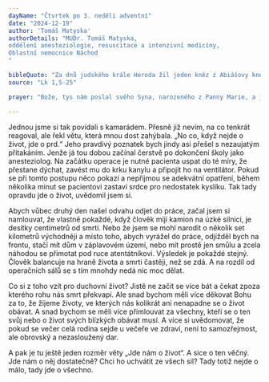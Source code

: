```yaml
---
dayName: "Čtvrtek po 3. neděli adventní"
date: "2024-12-19"
author: 'Tomáš Matyska'
authorDetails: "MUDr. Tomáš Matyska,
oddělení anesteziologie, resuscitace a intenzivní medicíny,
Oblastní nemocnice Náchod
"

bibleQuote: "Za dnů judského krále Heroda žil jeden kněz z Abiášovy kněžské třídy; jmenoval se Zachariáš. Jeho manželka pocházela z Árónova rodu a jmenovala se Alžběta. Oba byli spravedliví před Bohem a žili bezúhonně podle všech přikázání a nařízení Páně. Neměli však děti, protože Alžběta byla neplodná a oba už byli pokročilého věku. Když jednou byla na řadě jeho třída a on vykonával před Bohem kněžskou službu, padl na něj podle kněžského řádu los, aby vešel do chrámu Páně a obětoval kadidlo. Celé množství lidu se modlilo venku v hodinu té oběti. Tu se mu zjevil anděl Páně stojící po pravé straně kadidlového oltáře. Když ho Zachariáš uviděl, lekl se a padla na něj bázeň. Anděl mu však řekl: „Neboj se, Zachariáši, neboť tvá modlitba je vyslyšena; tvoje žena Alžběta ti porodí syna a dáš mu jméno Jan. Budeš mít radost a veselí a mnozí se budou radovat z jeho narození. Bude veliký před Pánem, víno ani jiný opojný nápoj nebude pít, bude plný Ducha Svatého už od mateřského lůna a mnoho izraelských synů obrátí k Pánu, jejich Bohu. Půjde před ním v duchu a moci Eliášově, aby obrátil srdce otců k dětem, neposlušné k smýšlení spravedlivých a připravil Pánu ochotný lid.“ Zachariáš řekl andělovi: „Podle čeho to poznám? Vždyť já jsem stařec a (také) moje žena je v pokročilém věku.“ Anděl mu odpověděl: „Já jsem Gabriel. Stojím před Bohem a byl jsem poslán, abych k tobě mluvil a sdělil ti tuto radostnou zvěst. Teď však zůstaneš bez řeči a nebudeš moci promluvit až do dne, kdy se to stane, protože jsi neuvěřil mým slovům, která se naplní ve svůj čas.“ Lid čekal na Zachariáše a divil se, že se v chrámě zdržuje tak dlouho. Když pak vyšel a nemohl k nim promluvit, poznali, že měl v chrámě vidění. Dával jim znamení a zůstal němý. Když se skončily dny jeho služby, vrátil se domů. Po těch dnech jeho žena Alžběta počala, ale tajila se po pět měsíců. Říkala si: „To mi učinil Pán, když mě milostivě zbavil pohanění před lidmi.“"
source: "Lk 1,5-25"

prayer: "Bože, tys nám poslal svého Syna, narozeného z Panny Marie, a jeho příchodem zazářilo světu světlo tvé slávy; pomáhej nám, abychom slavili toto tajemství vedeni světlem víry a s opravdovou zbožností. Prosíme o to skrze tvého Syna, Ježíše Krista, našeho Pána, neboť on s tebou žije a kraluje v jednotě Ducha Svatého po všechny věky věků. Amen."

---
```


Jednou jsme si tak povídali s kamarádem. Přesně již nevím, na co tenkrát reagoval, ale řekl větu, která mnou dost zahýbala. „No co, když nejde o život, jde o prd.“ Jeho pravdivý poznatek bych jindy asi přešel s nezaujatým přitakáním. Jenže já tou dobou začínal čerstvě po dokončení školy jako anesteziolog. Na začátku operace je nutné pacienta uspat do té míry, že přestane dýchat, zavést mu do krku kanylu a připojit ho na ventilátor. Pokud se při tomto postupu něco pokazí a nepřijmou se adekvátní opatření, během několika minut se pacientovi zastaví srdce pro nedostatek kyslíku. Tak tady opravdu jde o život, uvědomil jsem si.

Abych vůbec druhý den našel odvahu odjet do práce, začal jsem si namlouvat, že vlastně pokaždé, když člověk míjí kamion na úzké silnici, je desítky centimetrů od smrti. Nebo že jsem se mohl narodit o několik set kilometrů východněji a místo toho, abych vyrážel do práce, odjížděl bych na frontu, stačí mít dům v záplavovém území, nebo mít prostě jen smůlu a zcela náhodou se přimotat pod ruce atentátníkovi. Výsledek je pokaždé stejný. Člověk balancuje na hraně života a smrti častěji, než se zdá. A na rozdíl od operačních sálů se s tím mnohdy nedá nic moc dělat.

Co si z toho vzít pro duchovní život? Jistě ne začít se více bát a čekat zpoza kterého rohu nás smrt překvapí. Ale snad bychom měli více děkovat Bohu za to, že žijeme životy, ve kterých nás kolikrát ani nenapadne se o život obávat. A snad bychom se měli více přimlouvat za všechny, kteří se o ten svůj nebo o život svých blízkých obávat musí. A více si uvědomovat, že pokud se večer celá rodina sejde u večeře ve zdraví, není to samozřejmost, ale obrovský a nezasloužený dar.

A pak je tu ještě jeden rozměr věty „Jde nám o život“. A sice o ten věčný. Jde nám o něj dostatečně? Chci ho uchvátit ze všech sil? Tady totiž nejde o málo, tady jde o všechno.

